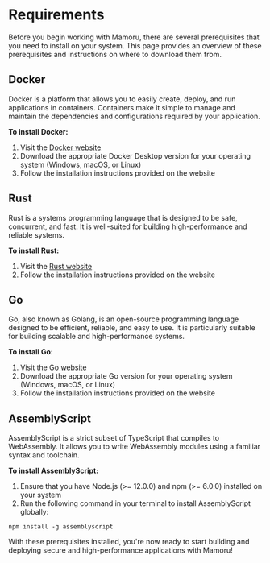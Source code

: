 # Requirements
  
Before you begin working with Mamoru, there are several prerequisites that you need to install on your system. This page provides an overview of these prerequisites and instructions on where to download them from. 

## Docker

Docker is a platform that allows you to easily create, deploy, and run applications in containers. Containers make it simple to manage and maintain the dependencies and configurations required by your application.

**To install Docker:**

1. Visit the [Docker website](https://www.docker.com/get-started)
2. Download the appropriate Docker Desktop version for your operating system (Windows, macOS, or Linux)
3. Follow the installation instructions provided on the website

## Rust

Rust is a systems programming language that is designed to be safe, concurrent, and fast. It is well-suited for building high-performance and reliable systems.

**To install Rust:**

1. Visit the [Rust website](https://www.rust-lang.org/tools/install)
2. Follow the installation instructions provided on the website

## Go

Go, also known as Golang, is an open-source programming language designed to be efficient, reliable, and easy to use. It is particularly suitable for building scalable and high-performance systems.

**To install Go:**

1. Visit the [Go website](https://golang.org/dl/)
2. Download the appropriate Go version for your operating system (Windows, macOS, or Linux)
3. Follow the installation instructions provided on the website

## AssemblyScript

AssemblyScript is a strict subset of TypeScript that compiles to WebAssembly. It allows you to write WebAssembly modules using a familiar syntax and toolchain.

**To install AssemblyScript:**

1. Ensure that you have Node.js (>= 12.0.0) and npm (>= 6.0.0) installed on your system
2. Run the following command in your terminal to install AssemblyScript globally:

`npm install -g assemblyscript`

With these prerequisites installed, you're now ready to start building and deploying secure and high-performance applications with Mamoru!

